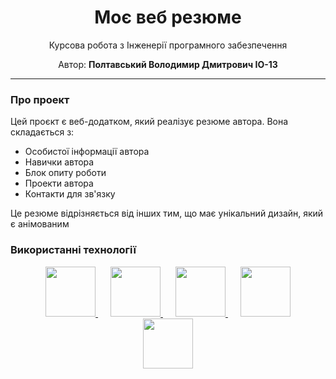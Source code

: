 <div align="center">
		<h1>Моє веб резюме</h1>
    <p>Курсова робота з Інженерії програмного забезпечення<p>
    <p>Автор: <b>Полтавський Володимир Дмитрович IO-13</b></p>
</div>

*** 
### Про проект
Цей проєкт є веб-додатком, який реалізує резюме автора. 
Вона складається з:
* Особистої інформації автора
* Навички автора
* Блок опиту роботи
* Проекти автора
* Контакти для зв'язку

Це резюме відрізняється від інших тим, що має унікальний дизайн, який є анімованим


### Використанні технології

<div style="display: flex; justify-content: center;">
    <div align="center">
        <a style="padding: 0 10px;" href="https://reactjs.org">
            <img height="80" src="https://upload.wikimedia.org/wikipedia/commons/thumb/a/a7/React-icon.svg/512px-React-icon.svg.png?20220125121207">
        </a>
        <a style="padding: 0 10px;" href="https://nodejs.org">
            <img width="80" height="80" src="https://cdn.iconscout.com/icon/free/png-256/node-js-1174925.png">
        </a>
        <a style="padding: 0 10px;" href="https://www.typescriptlang.org">
            <img width="80" height="80" src="https://cdn-icons-png.flaticon.com/512/5968/5968381.png">
        </a>
        <a style="padding: 0 10px;" href="https://www.framer.com/motion">
            <img width="80" height="80" src="https://camo.githubusercontent.com/179d66ab2b0321726c88a586c4ad38802e7113a3c98c6fd3f0156c01c98cfd14/68747470733a2f2f6672616d657275736572636f6e74656e742e636f6d2f696d616765732f34386861395a52396f5a51475136675a38595566456c50335430412e706e67">
        </a>
        <a style="padding: 0 10px;" href="https://webpack.js.org">
            <img width="80" height="80" src="https://cdn.iconscout.com/icon/free/png-256/webpack-3629741-3030792.png">
        </a>
    </div>
</div>
